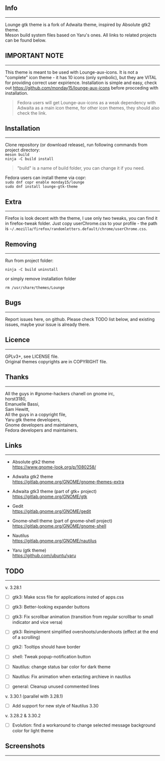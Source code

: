## Info
---
Lounge gtk theme is a fork of Adwaita theme, inspired by Absolute gtk2 theme.  
Meson build system files based on Yaru's ones. All links to related projects can be found below.

## IMPORTANT NOTE
---
This theme is meant to be used with Lounge-aux-icons. It is not a "complete" icon theme - it has 10 icons (only symbolic), but they are VITAL for providing correct user expirience. Installation is simple and easy, check out https://github.com/monday15/lounge-aux-icons before procceding with installation.
> Fedora users will get Lounge-aux-icons as a weak dependency with Adwaita as a main icon theme, for other icon themes, they should also check the link. 

## Installation
---
Clone repository (or download release), run following commands from project directory:  
`meson build`  
`ninja -C build install`
> "build" is a name of build folder, you can change it if you need.  

Fedora users can install theme via copr:  
`sudo dnf copr enable monday15/lounge`  
`sudo dnf install lounge-gtk-theme`

## Extra
---
Firefox is look decent with the theme, I use only two tweaks, you can find it in firefox-tweak folder. Just copy userChrome.css to your profile - the path is `~/.mozilla/firefox/randomletters.default/chrome/userChrome.css`.

## Removing
---
Run from project folder:  
```
ninja -C build uninstall
```  
or simply remove installation folder  
```
rm /usr/share/themes/Lounge
```  

## Bugs
---
Report issues here, on github. Please check TODO list below, and existing issues, maybe your issue is already there.

## Licence
---
GPLv3+, see LICENSE file.  
Original themes copyrights are in COPYRIGHT file.

## Thanks
---
All the guys in #gnome-hackers chanell on gnome irc,  
horst3180,  
Emanuelle Bassi,  
Sam Hewitt,  
All the guys in a copyright file,  
Yaru gtk theme developers,  
Gnome developers and maintainers,  
Fedora developers and maintainers.

## Links
---
+ Absolute gtk2 theme  
https://www.gnome-look.org/p/1080258/

+ Adwaita gtk2 theme  
https://gitlab.gnome.org/GNOME/gnome-themes-extra

+ Adwaita gtk3 theme (part of gtk+ project)  
https://gitlab.gnome.org/GNOME/gtk

+ Gedit  
https://gitlab.gnome.org/GNOME/gedit

+ Gnome-shell theme (part of gnome-shell project)  
https://gitlab.gnome.org/GNOME/gnome-shell

+ Nautilus  
https://gitlab.gnome.org/GNOME/nautilus

+ Yaru (gtk theme)  
https://github.com/ubuntu/yaru

## TODO
---

v. 3.28.1

- [ ] gtk3: Make scss file for applications insted of apps.css
- [ ] gtk3: Better-looking expander buttons
- [ ] gtk3: Fix scrollbar animation (transition from regular scrollbar to small indicator and vice versa)
- [ ] gtk3: Reimplement simplified overshoots/undershoots (effect at the end of a scrolling)
- [ ] gtk2: Tooltips should have border
- [ ] shell: Tweak popup-notification button
- [ ] Nautilus: change status bar color for dark theme
- [ ] Nautilus: Fix animation when extacting archieve in nautilus
- [ ] general: Cleanup unused commented lines


v. 3.30.1 (parallel with 3.28.1)

- [ ] Add support for new style of Nautilus 3.30 

v. 3.28.2 & 3.30.2

- [ ] Evolution: find a workaround to change selected message background color for light theme


## Screenshots
---


